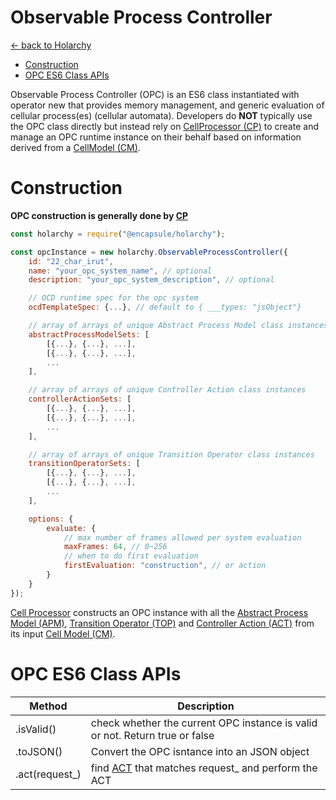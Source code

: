 # Observable Process Controller
[<- back to Holarchy](../README.md)

<!-- reference -->
[arccore filter]: https://encapsule.io/docs/ARCcore/filter
[ocd]: ./observable-controller-data.md
[opc]: ./observable-process-controller.md
[apm]: ./abstract-process-model.md
[top]: ./transition-operator.md
[act]: ./controller-action.md
[cp]: ./cell-procssor.md
[cm]: ./cell-model.md

* [Construction](#Construction)
* [OPC ES6 Class APIs](#OPC-ES6-Class-APIs)

Observable Process Controller (OPC) is an ES6 class instantiated with operator new that provides memory management, and generic evaluation of cellular process(es) (cellular automata). Developers do **NOT** typically use the OPC class directly but instead rely on [CellProcessor (CP)][cp] to create and manage an OPC runtime instance on their behalf based on information derived from a [CellModel (CM)][cm].

# Construction
**OPC construction is generally done by [CP][cp]**

```javascript
const holarchy = require("@encapsule/holarchy");

const opcInstance = new holarchy.ObservableProcessController({
    id: "22_char_irut",
    name: "your_opc_system_name", // optional
    description: "your_opc_system_description", // optional

    // OCD runtime spec for the opc system
    ocdTemplateSpec: {...}, // default to { ___types: "jsObject"}

    // array of arrays of unique Abstract Process Model class instances
    abstractProcessModelSets: [
        [{...}, {...}, ...],
        [{...}, {...}, ...],
        ...
    ],

    // array of arrays of unique Controller Action class instances
    controllerActionSets: [
        [{...}, {...}, ...],
        [{...}, {...}, ...],
        ...
    ],

    // array of arrays of unique Transition Operator class instances
    transitionOperatorSets: [
        [{...}, {...}, ...],
        [{...}, {...}, ...],
        ...
    ],

    options: {
        evaluate: {
            // max number of frames allowed per system evaluation
            maxFrames: 64, // 0~256
            // when to do first evaluation
            firstEvaluation: "construction", // or action
        }
    }
});
```

[Cell Processor][cp] constructs an OPC instance with all the [Abstract Process Model (APM)][apm], [Transition Operator (TOP)][top] and [Controller Action (ACT)][act] from its input [Cell Model (CM)][cm].


# OPC ES6 Class APIs

| Method | Description |
|-|-|
| .isValid() | check whether the current OPC instance is valid or not. Return true or false |
| .toJSON() | Convert the OPC isntance into an JSON object | 
| .act(request_) | find [ACT][act] that matches request_ and perform the ACT |